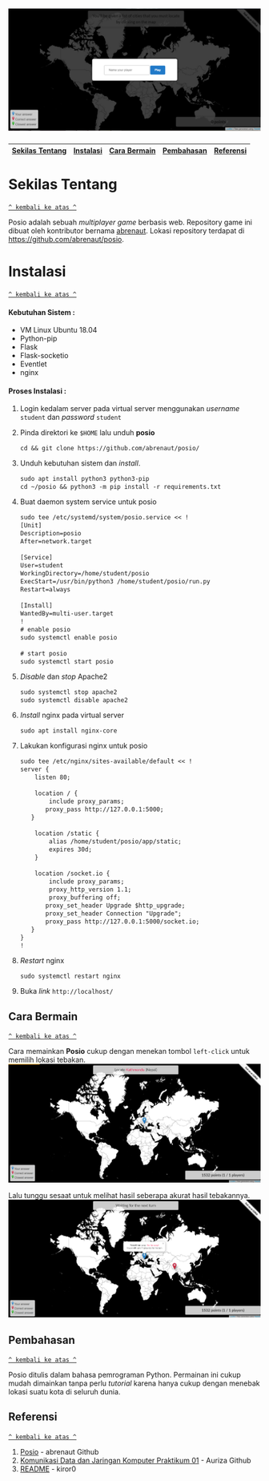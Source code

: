 <h1 align="center"><img src="https://github.com/alfin222/Posio-Komdat/blob/master/posio_insert_name.png"></h1>

[Sekilas Tentang](#sekilas-tentang) | [Instalasi](#instalasi) | [Cara Bermain](#cara-bermain) | [Pembahasan](#pembahasan) | [Referensi](#referensi)
:---:|:---:|:---:|:---:|:---:



# Sekilas Tentang
[`^ kembali ke atas ^`](#)

Posio adalah sebuah *multiplayer game* berbasis web. Repository game ini dibuat oleh kontributor bernama [abrenaut](https://github.com/abrenaut/). Lokasi repository terdapat di https://github.com/abrenaut/posio.




# Instalasi
[`^ kembali ke atas ^`](#)

#### Kebutuhan Sistem :
- VM Linux Ubuntu 18.04
- Python-pip
- Flask
- Flask-socketio
- Eventlet
- nginx

#### Proses Instalasi :
1. Login kedalam server pada virtual server menggunakan *username* `student` dan *password* `student`

2. Pinda direktori ke `$HOME` lalu unduh **posio**
    ```
    cd && git clone https://github.com/abrenaut/posio/
    ```

3. Unduh kebutuhan sistem dan *install*. 
    ```
    sudo apt install python3 python3-pip
    cd ~/posio && python3 -m pip install -r requirements.txt
    ```

4. Buat daemon system service untuk posio
    ```
    sudo tee /etc/systemd/system/posio.service << !
    [Unit]
    Description=posio
    After=network.target

    [Service]
    User=student
    WorkingDirectory=/home/student/posio
    ExecStart=/usr/bin/python3 /home/student/posio/run.py
    Restart=always

    [Install]
    WantedBy=multi-user.target
    !
    # enable posio
    sudo systemctl enable posio

    # start posio
    sudo systemctl start posio
    ```

5. *Disable* dan *stop* Apache2
    ```
    sudo systemctl stop apache2
    sudo systemctl disable apache2
    ```

6. *Install* nginx pada virtual server
    ```
    sudo apt install nginx-core
    ```

7. Lakukan konfigurasi nginx untuk posio
    ```
    sudo tee /etc/nginx/sites-available/default << !
    server {
        listen 80;

        location / {
            include proxy_params;
           proxy_pass http://127.0.0.1:5000;
       }

        location /static {
            alias /home/student/posio/app/static;
            expires 30d;
        }

        location /socket.io {
            include proxy_params;
            proxy_http_version 1.1;
            proxy_buffering off;
           proxy_set_header Upgrade $http_upgrade;
           proxy_set_header Connection "Upgrade";
           proxy_pass http://127.0.0.1:5000/socket.io;
       }
    }
    !
    ```

8. *Restart* nginx
    ```
    sudo systemctl restart nginx
    ```

9. Buka *link* `http://localhost/`



## Cara Bermain
[`^ kembali ke atas ^`](#)

Cara memainkan **Posio** cukup dengan menekan tombol `left-click` untuk memilih lokasi tebakan.
![](https://github.com/alfin222/Posio-Komdat/blob/master/Select_Location.png)

Lalu tunggu sesaat untuk melihat hasil seberapa akurat hasil tebakannya.
![](https://github.com/alfin222/Posio-Komdat/blob/master/Result.png)

## Pembahasan
[`^ kembali ke atas ^`](#)

Posio ditulis dalam bahasa pemrograman Python. Permainan ini cukup mudah dimainkan tanpa perlu <i>tutorial</i> karena hanya cukup dengan menebak lokasi suatu kota di seluruh dunia.

## Referensi
[`^ kembali ke atas ^`](#)

1. [Posio](https://github.com/abrenaut/posio) - abrenaut Github
2. [Komunikasi Data dan Jaringan Komputer Praktikum 01](https://github.com/auriza/komdat-lab/blob/master/p01.md) - Auriza Github
3. [README](https://gist.github.com/kiror0/35987420a27e54f0e432e32d79215aa1) - kiror0


